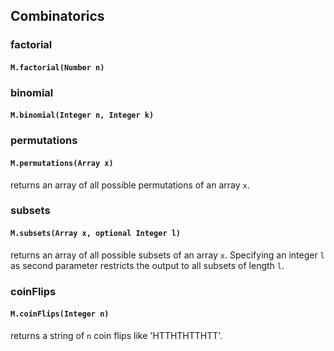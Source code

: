 ## Combinatorics

### factorial

#### `M.factorial(Number n)`


### binomial

#### `M.binomial(Integer n, Integer k)`


### permutations

#### `M.permutations(Array x)`
returns an array of all possible permutations of an array `x`.


### subsets

#### `M.subsets(Array x, optional Integer l)`
returns an array of all possible subsets of an array <code>x</code>. Specifying an integer `l` as second parameter restricts the output to all subsets of length `l`.


### coinFlips

#### `M.coinFlips(Integer n)`
returns a string of `n` coin flips like 'HTTHTHTTHTT'.
